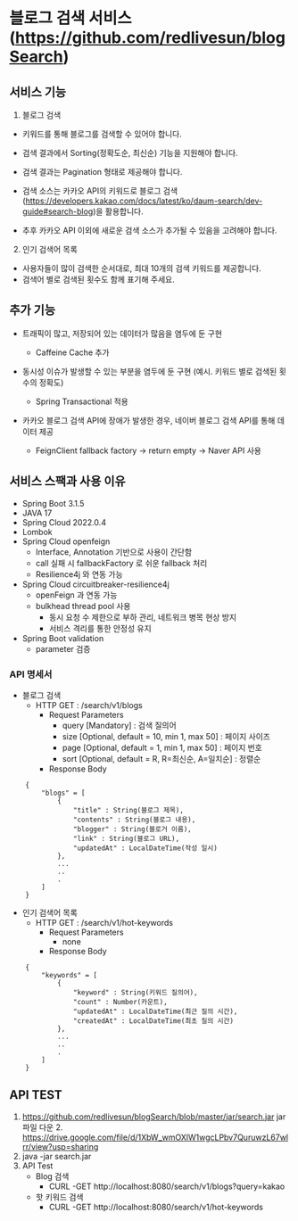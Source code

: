 # 블로그 검색 서비스 (https://github.com/redlivesun/blogSearch)

## 서비스 기능
1. 블로그 검색

- 키워드를 통해 블로그를 검색할 수 있어야 합니다.

- 검색 결과에서 Sorting(정확도순, 최신순) 기능을 지원해야 합니다.

- 검색 결과는 Pagination 형태로 제공해야 합니다.

- 검색 소스는 카카오 API의 키워드로 블로그 검색(https://developers.kakao.com/docs/latest/ko/daum-search/dev-guide#search-blog)을 활용합니다.

- 추후 카카오 API 이외에 새로운 검색 소스가 추가될 수 있음을 고려해야 합니다.


2. 인기 검색어 목록

- 사용자들이 많이 검색한 순서대로, 최대 10개의 검색 키워드를 제공합니다.
- 검색어 별로 검색된 횟수도 함께 표기해 주세요.


## 추가 기능
- 트래픽이 많고, 저장되어 있는 데이터가 많음을 염두에 둔 구현
  - Caffeine Cache 추가

- 동시성 이슈가 발생할 수 있는 부분을 염두에 둔 구현 (예시. 키워드 별로 검색된 횟수의 정확도)
  - Spring Transactional 적용

- 카카오 블로그 검색 API에 장애가 발생한 경우, 네이버 블로그 검색 API를 통해 데이터 제공
  - FeignClient fallback factory -> return empty -> Naver API 사용

## 서비스 스팩과 사용 이유
- Spring Boot 3.1.5
- JAVA 17
- Spring Cloud 2022.0.4
- Lombok
- Spring Cloud openfeign
  - Interface, Annotation 기반으로 사용이 간단함
  - call 실패 시 fallbackFactory 로 쉬운 fallback 처리 
  - Resilience4j 와 연동 가능
- Spring Cloud circuitbreaker-resilience4j
  - openFeign 과 연동 가능
  - bulkhead thread pool 사용
    - 동시 요청 수 제한으로 부하 관리, 네트워크 병목 현상 방지
    - 서비스 격리를 통한 안정성 유지
- Spring Boot validation
  - parameter 검증


### API 명세서
- 블로그 검색
  - HTTP GET : /search/v1/blogs
    - Request Parameters
      - query [Mandatory] : 검색 질의어
      - size [Optional, default = 10, min 1, max 50] : 페이지 사이즈
      - page [Optional, default = 1, min 1, max 50] : 페이지 번호
      - sort [Optional, default = R, R=최신순, A=일치순] : 정렬순
    - Response Body
```
    {
        "blogs" = [
            {
                "title" : String(블로그 제목),
                "contents" : String(블로그 내용),
                "blogger" : String(블로거 이름),
                "link" : String(블로그 URL),
                "updatedAt" : LocalDateTime(작성 일시)
            },
            ...
            ..
            .
        ]
    }
```

- 인기 검색어 목록
  - HTTP GET : /search/v1/hot-keywords
    - Request Parameters
      - none
    - Response Body
```
    {
        "keywords" = [
            {
                "keyword" : String(키워드 질의어),
                "count" : Number(카운트),
                "updatedAt" : LocalDateTime(최근 질의 시간),
                "createdAt" : LocalDateTime(최초 질의 시간)
            },
            ...
            ..
            .
        ]
    }
```

## API TEST
1. https://github.com/redlivesun/blogSearch/blob/master/jar/search.jar jar 파일 다운
   2. https://drive.google.com/file/d/1XbW_wmOXlW1wgcLPbv7QuruwzL67wlrr/view?usp=sharing
2. java -jar search.jar
3. API Test
   - Blog 검색
      - CURL -GET http://localhost:8080/search/v1/blogs?query=kakao
   - 핫 키워드 검색
     - CURL -GET http://localhost:8080/search/v1/hot-keywords